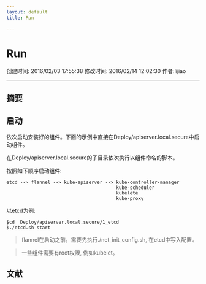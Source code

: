 ```yaml
---
layout: default
title: Run

---
```


# Run
创建时间: 2016/02/03 17:55:38  修改时间: 2016/02/14 12:02:30 作者:lijiao

----

## 摘要

## 启动

依次启动安装好的组件。下面的示例中直接在Deploy/apiserver.local.secure中启动组件。

在Deploy/apiserver.local.secure的子目录依次执行以组件命名的脚本。

按照如下顺序启动组件:

	etcd --> flannel --> kube-apiserver --> kube-controller-manager 
	                                        kube-scheduler
	                                        kubelete
	                                        kube-proxy

以etcd为例:

	$cd  Deploy/apiserver.local.secure/1_etcd
	$./etcd.sh start     

>flannel在启动之前，需要先执行./net_init_config.sh, 在etcd中写入配置。

>一些组件需要有root权限, 例如kubelet。

## 文献
